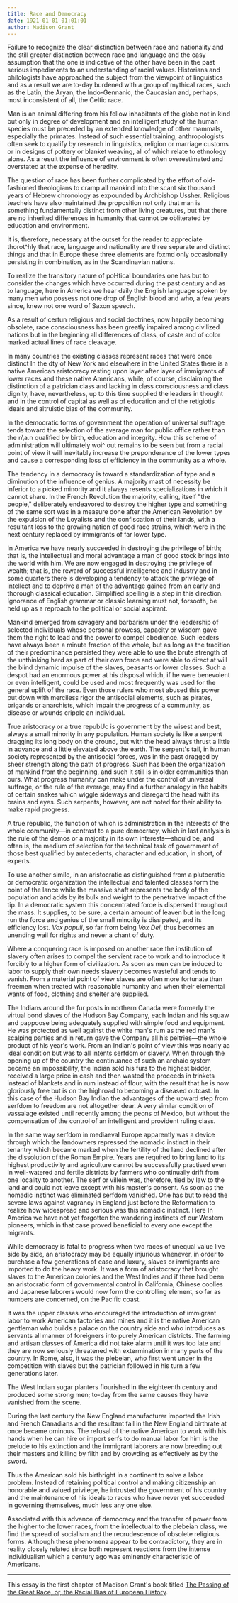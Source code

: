```yaml
---
title: Race and Democracy
date: 1921-01-01 01:01:01
author: Madison Grant
---
```


Failure to recognize the clear distinction between race and nationality and the still greater distinction between race and language and the easy assumption that the one is indicative of the other have been in the past serious impediments to an understanding of racial values. Historians and philologists have approached the subject from the viewpoint of linguistics and as a result we are to-day burdened with a group of mythical races, such as the Latin, the Aryan, the Indo-Gennanic, the Caucasian and, perhaps, most inconsistent of all, the Celtic race.

Man is an animal differing from his fellow inhabitants of the globe not in kind but only in degree of development and an intelligent study of the human species must be preceded by an extended knowledge of other mammals, especially the primates. Instead of such essential training, anthropologists often seek to qualify by research in linguistics, religion or marriage customs or in designs of pottery or blanket weaving, all of which relate to ethnology alone. As a result the influence of environment is often overestimated and overstated at the expense of heredity.

The question of race has been further complicated by the effort of old-fashioned theologians to cramp all mankind into the scant six thousand years of Hebrew chronology as expounded by Archbishop Ussher. Religious teacheis have also maintained the proposition not only that man is something fundamentally distinct from other living creatures, but that there are no inherited differences in humanity that cannot be obliterated by education and environment.

It is, therefore, necessary at the outset for the reader to appreciate thorot^hly that race, language and nationality are three separate and distinct things and that in Europe these three elements are foxmd only occasionally persisting in combination, as in the Scandinavian nations.

To realize the transitory nature of poHtical boundaries one has but to consider the changes which have occurred during the past century and as to language, here in America we hear daily the English language spoken by many men who possess not one drop of English blood and who, a few years since, knew not one word of Saxon speech.

As a result of certun religious and social doctrines, now happily becoming obsolete, race consciousness has been greatly impaired among civilized nations but in the beginning all differences of class, of caste and of color marked actual lines of race cleavage.

In many countries the existing classes represent races that were once distinct In the dty of New York and elsewhere in the United States there is a native American aristocracy resting upon layer after layer of immigrants of lower races and these native Americans, while, of course, disclaiming the distinction of a patrician class and lacking in class consciousness and class dignity, have, nevertheless, up to this time supplied the leaders in thought and in the control of capital as well as of education and of the retigiotis ideals and altruistic bias of the community.

In the democratic forms of government the operation of universal suffrage tends toward the selection of the average man for public office rather than the n\a.n qualified by birth, education and integrity. How this scheme of administration will ultimately woi^ out remains to be seen but from a racial point of view it will inevitably increase the preponderance of the lower types and cause a corresponding loss of efficiency in the community as a whole.

The tendency in a democracy is toward a standardization of type and a diminution of the influence of genius. A majority mast of necessity be inferior to a picked minority and it always resents specializations in which it cannot share. In the French Revolution the majority, calling, itself "the people," deliberately endeavored to destroy the higher type and something of the same sort was in a measure done after the American Revolution by the expulsion of the Loyalists and the confiscation of their lands, with a resultant loss to the growing nation of good race strains, which were in the next century replaced by immigrants of far lower type.

In America we have nearly succeeded in destroying the privilege of birth; that is, the intellectual and moral advantage a man of good stock brings into the world with him. We are now engaged in destroying the privilege of wealth; that is, the reward of successful intelligence and industry and in some quarters there is developing a tendency to attack the privilege of intellect and to deprive a man of the advantage gained from an early and thorough classical education. Simplified spelling is a step in this direction. Ignorance of English grammar or classic learning must not, forsooth, be held up as a reproach to the political or social aspirant.

Mankind emerged from savagery and barbarism under the leadership of selected individuals whose personal prowess, capacity or wisdom gave them the right to lead and the power to compel obedience. Such leaders have always been a minute fraction of the whole, but as long as the tradition of their predominance persisted they were able to use the brute strength of the unthinking herd as part of their own force and were able to direct at will the blind dynamic impulse of the slaves, peasants or lower classes. Such a despot had an enormous power at his disposal which, if he were benevolent or even intelligent, could be used and most frequently was used for the general uplift of the race. Even those rulers who most abused this power put down with merciless rigor the antisocial elements, such as pirates, brigands or anarchists, which impair the progress of a community, as disease or wounds cripple an individual.

True aristocracy or a true repubUc is government by the wisest and best, always a small minority in any population. Human society is like a serpent dragging its long body on the ground, but with the head always thrust a little in advance and a little elevated above the earth. The serpent's tail, in human society represented by the antisocial forces, was in the past dragged by sheer strength along the path of progress. Such has been the organization of mankind from the beginning, and such it still is in older communities than ours. What progress humanity can make under the control of universal suffrage, or the rule of the average, may find a further analogy in the habits of certain snakes which wiggle sideways and disregard the head with its brains and eyes. Such serpents, however, are not noted for their ability to make rapid progress.

A true republic, the function of which is administration in the interests of the whole community—in contrast to a pure democracy, which in last analysis is the rule of the demos or a majority in its own interests—should be, and often is, the medium of selection for the technical task of government of those best qualified by antecedents, character and education, in short, of experts.

To use another simile, in an aristocratic as distinguished from a plutocratic or democratic organization the intellectual and talented classes form the point of the lance while the massive shaft represents the body of the population and adds by its bulk and weight to the penetrative impact of the tip. In a democratic system this concentrated force is dispersed throughout the mass. It supplies, to be sure, a certain amount of leaven but in the long run the force and genius of the small minority is dissipated, and its efficiency lost. *Vox populi*, so far from being *Vox Dei*, thus becomes an unending wail for rights and never a chant of duty.

Where a conquering race is imposed on another race the institution of slavery often arises to compel the servient race to work and to introduce it forcibly to a higher form of civilization. As soon as men can be induced to labor to supply their own needs slavery becomes wasteful and tends to vanish. From a material point of view slaves are often more fortunate than freemen when treated with reasonable humanity and when their elemental wants of food, clothing and shelter are supplied.

The Indians around the fur posts in northern Canada were formerly the virtual bond slaves of the Hudson Bay Company, each Indian and his squaw and pappoose being adequately supplied with simple food and equipment. He was protected as well against the white man's rum as the red man's scalping parties and in return gave the Company all his peltries—the whole product of his year's work. From an Indian's point of view this was nearly aa ideal condition but was to all intents serfdom or slavery. When through the opening up of the country the continuance of such an archaic system became an impossibility, the Indian sold his furs to the highest bidder, received a large price in cash and then wasted the proceeds in trinkets instead of blankets and in rum instead of flour, with the result that he is now gloriously free but is on the highroad to becoming a diseased outcast. In this case of the Hudson Bay Indian the advantages of the upward step from serfdom to freedom are not altogether dear. A very similar condition of vassalage existed until recently among the peons of Mexico, but without the compensation of the control of an intelligent and provident ruling class.

In the same way serfdom in mediaeval Europe apparently was a device through which the landowners repressed the nomadic instinct in their tenantry which became marked when the fertility of the land declined after the dissolution of the Roman Empire. Years are required to bring land to its highest productivity and agriculture cannot be successfully practised even in well-watered and fertile districts by farmers who continually drift from one locality to another. The serf or villein was, therefore, tied by law to the land and could not leave except with his master's consent. As soon as the nomadic instinct was eliminated serfdom vanished. One has but to read the severe laws against vagrancy in England just before the Reformation to realize how widespread and serious was this nomadic instinct. Here In America we have not yet forgotten the wandering instincts of our Western pioneers, which in that case proved beneficial to every one except the migrants.

While democracy is fatal to progress when two races of unequal value live side by side, an aristocracy may be equally injurious whenever, in order to purchase a few generations of ease and luxury, slaves or immigrants are imported to do the heavy work. It was a form of aristocracy that brought slaves to the American colonies and the West Indies and if there had been an aristocratic form of governmental control in California, Chinese coolies and Japanese laborers would now form the controlling element, so far as numbers are concerned, on the Pacific coast.

It was the upper classes who encouraged the introduction of immigrant labor to work American factories and mines and it is the native American gentleman who builds a palace on the country side and who introduces as servants all manner of foreigners into purely American districts. The farming and artisan classes of America did not take alarm until it was too late and they are now seriously threatened with extermination in many parts of the country. In Rome, also, it was the plebeian, who first went under in the competition with slaves but the patrician followed in his turn a few generations later.

The West Indian sugar planters flourished in the eighteenth century and produced some strong men; to-day from the same causes they have vanished from the scene.

During the last century the New England manufacturer imported the Irish and French Canadians and the resultant fall in the New England birthrate at once became ominous. The refusal of the native American to work with his hands when he can hire or import serfs to do manual labor for him is the prelude to his extinction and the immigrant laborers are now breeding out their masters and killing by filth and by crowding as effectively as by the sword.

Thus the American sold his birthright in a continent to solve a labor problem. Instead of retaining political control and making citizenship an honorable and valued privilege, he intrusted the government of his country and the maintenance of his ideals to races who have never yet succeeded in governing themselves, much less any one else.

Associated with this advance of democracy and the transfer of power from the higher to the lower races, from the intellectual to the plebeian class, we find the spread of socialism and the recrudescence of obsolete religious forms. Although these phenomena appear to be contradictory, they are in reality closely related since both represent reactions from the intense individualism which a century ago was eminently characteristic of Americans.

<hr>

This essay is the first chapter of Madison Grant's book titled [The Passing of the Great Race, or, the Racial Bias of European History](https://archive.org/details/passinggreatrac02osbogoog/page/n10/mode/1up?view=theater).